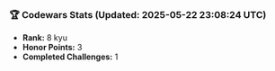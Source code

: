 ### 🏆 Codewars Stats (Updated: 2025-05-22 23:08:24 UTC)

- **Rank:** 8 kyu
- **Honor Points:** 3
- **Completed Challenges:** 1
